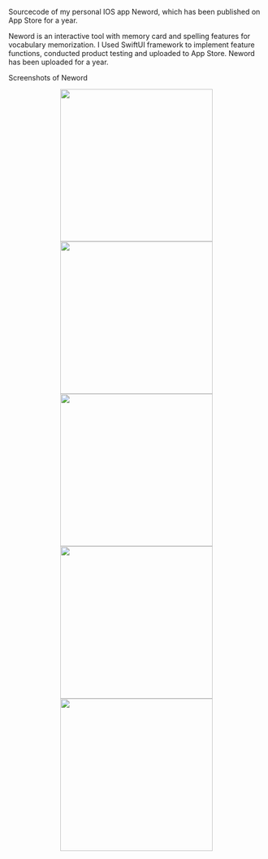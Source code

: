 Sourcecode of my personal IOS app Neword, which has been published on App Store for a year.

Neword is an interactive tool with memory card and spelling features for vocabulary memorization.
I Used SwiftUI framework to implement feature functions, conducted product testing and uploaded to App Store. Neword has been uploaded for a year. 

Screenshots of Neword
<p align="center">
  <img src="https://github.com/yuxizheng/Neword-IOS/assets/30211625/631cb254-47fc-4b61-beac-1b9e9fdce07e" height="300">
  <img src="https://github.com/yuxizheng/Neword-IOS/assets/30211625/f62d8909-7cd4-4081-833c-f2e2d1535b3e" height="300">
  <img src="https://github.com/yuxizheng/Neword-IOS/assets/30211625/9454bdc0-2487-4c17-9d1c-5560070c22c0" height="300">
  <img src="https://github.com/yuxizheng/Neword-IOS/assets/30211625/41a0fa3c-ad95-49a0-8572-d03af4d463aa" height="300">
  <img src="https://github.com/yuxizheng/Neword-IOS/assets/30211625/128b3202-686e-4d2b-9fbe-b88b1943a3ab" height="300">
</p>


